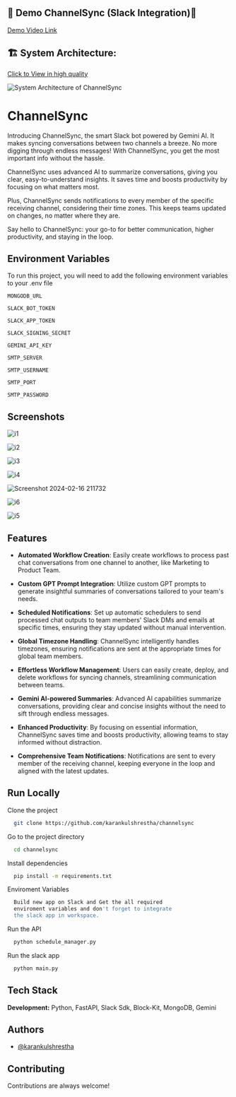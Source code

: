 
## 🚀 Demo ChannelSync (Slack Integration)🎥

[Demo Video Link](https://youtu.be/oUv65vwzifo)


## 🏗️ System Architecture:

[Click to View in high quality](https://www.canva.com/design/DAF89MGBmnU/Bz-G6BtQzVhR_ziw0xTcgg/edit?utm_content=DAF89MGBmnU&utm_campaign=designshare&utm_medium=link2&utm_source=sharebutton)

![System Architecture of ChannelSync](https://github.com/karankulshrestha/channelsync/assets/42493387/6cc46f29-40c4-4563-8266-14bae373ad7c)



# ChannelSync

Introducing ChannelSync, the smart Slack bot powered by Gemini AI. It makes syncing conversations between two channels a breeze. No more digging through endless messages! With ChannelSync, you get the most important info without the hassle.

ChannelSync uses advanced AI to summarize conversations, giving you clear, easy-to-understand insights. It saves time and boosts productivity by focusing on what matters most.

Plus, ChannelSync sends notifications to every member of the specific receiving channel, considering their time zones. This keeps teams updated on changes, no matter where they are.

Say hello to ChannelSync: your go-to for better communication, higher productivity, and staying in the loop.



## Environment Variables

To run this project, you will need to add the following environment variables to your .env file

`MONGODB_URL`

`SLACK_BOT_TOKEN`

`SLACK_APP_TOKEN`

`SLACK_SIGNING_SECRET`

`GEMINI_API_KEY`

`SMTP_SERVER`

`SMTP_USERNAME`

`SMTP_PORT`

`SMTP_PASSWORD`

## Screenshots

![i1](https://github.com/karankulshrestha/channelsync/assets/42493387/3183d4d1-1257-4d11-802e-18a2c46cc4b8)

![i2](https://github.com/karankulshrestha/channelsync/assets/42493387/c8b42305-75ab-4778-acb5-99f39d5e839d)

![i3](https://github.com/karankulshrestha/channelsync/assets/42493387/ae4f1456-020c-4e3b-bd9c-d30f4a68a65b)

![i4](https://github.com/karankulshrestha/channelsync/assets/42493387/86f12b72-b24d-421b-887a-115051a179ee)

![Screenshot 2024-02-16 211732](https://github.com/karankulshrestha/channelsync/assets/42493387/8562c755-63ec-4fe1-8ca9-f55189b69dbb)

![i6](https://github.com/karankulshrestha/channelsync/assets/42493387/d5d1f7f6-b19d-4d32-aca0-437c6823ff35)

![i5](https://github.com/karankulshrestha/channelsync/assets/42493387/b0970b38-8bb2-4892-8187-fbd0a0b6054a)


## Features

- **Automated Workflow Creation**: Easily create workflows to process past chat conversations from one channel to another, like Marketing to Product Team.

- **Custom GPT Prompt Integration**: Utilize custom GPT prompts to generate insightful summaries of conversations tailored to your team's needs.

- **Scheduled Notifications**: Set up automatic schedulers to send processed chat outputs to team members' Slack DMs and emails at specific times, ensuring they stay updated without manual intervention.

- **Global Timezone Handling**: ChannelSync intelligently handles timezones, ensuring notifications are sent at the appropriate times for global team members.

- **Effortless Workflow Management**: Users can easily create, deploy, and delete workflows for syncing channels, streamlining communication between teams.

- **Gemini AI-powered Summaries**: Advanced AI capabilities summarize conversations, providing clear and concise insights without the need to sift through endless messages.

- **Enhanced Productivity**: By focusing on essential information, ChannelSync saves time and boosts productivity, allowing teams to stay informed without distraction.

- **Comprehensive Team Notifications**: Notifications are sent to every member of the receiving channel, keeping everyone in the loop and aligned with the latest updates.

## Run Locally

Clone the project

```bash
  git clone https://github.com/karankulshrestha/channelsync
```

Go to the project directory

```bash
  cd channelsync
```

Install dependencies

```bash
  pip install -m requirements.txt
```

Enviroment Variables

```bash
  Build new app on Slack and Get the all required 
  enviroment variables and don't forget to integrate 
  the slack app in workspace.
```


Run the API

```bash
  python schedule_manager.py
```

Run the slack app

```bash
  python main.py
```

## Tech Stack

**Development:** Python, FastAPI, Slack Sdk, Block-Kit, MongoDB, Gemini

## Authors

- [@karankulshrestha](https://www.github.com/karankulshrestha)


## Contributing

Contributions are always welcome!

